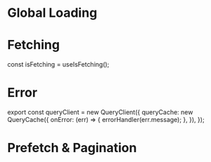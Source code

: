 # Global Loading

# Fetching
const isFetching = useIsFetching();

# Error 
export const queryClient = new QueryClient({
  queryCache: new QueryCache({
    onError: (err) => {
      errorHandler(err.message);
    },
  }),
});

# Prefetch & Pagination